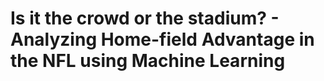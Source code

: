 # Is it the crowd or the stadium? - Analyzing Home-field Advantage in the NFL using Machine Learning

